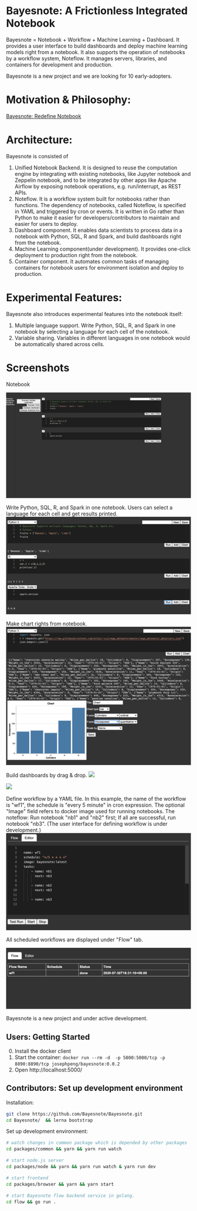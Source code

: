 # Bayesnote: A Frictionless Integrated Notebook

Bayesnote = Notebook + Workflow + Machine Learning + Dashboard. It provides a user interface to build dashboards and deploy machine learning models right from a notebook. It also supports the operation of notebooks by a workflow system, Noteflow. It manages servers, libraries, and containers for development and production.

Bayesnote is a new project and we are looking for 10 early-adopters.

# Motivation & Philosophy:
[Bayesnote: Redefine Notebook](https://towardsdatascience.com/bayesnote-redefine-notebook-2ab00277bbc?source=friends_link&sk=94e2e9d234caa0edc3adf7235bd84b74)

# Architecture:
Bayesnote is consisted of
1. Unified Notebook Backend. It is designed to reuse the computation engine by integrating with existing notebooks, like Jupyter notebook and Zeppelin notebook, and to be integrated by other apps like Apache Airflow by exposing notebook operations, e.g. run/interrupt, as REST APIs.
2. Noteflow. It is a workflow system built for notebooks rather than functions. The dependency of notebooks, called Noteflow, is specified in YAML and triggered by cron or events. It is written in Go rather than Python to make it easier for developers/contributors to maintain and easier for users to deploy.
3. Dashboard component. It enables data scientists to process data in a notebook with Python, SQL, R and Spark, and build dashboards right from the notebook.
4. Machine Learning component(under development). It provides one-click deployment to production right from the notebook.
5. Container component. It automates common tasks of managing containers for notebook users for environment isolation and deploy to production.

# Experimental Features:
Bayesnote also introduces experimental features into the notebook itself:
1. Multiple language support. Write Python, SQL, R, and Spark in one notebook by selecting a language for each cell of the notebook.
2. Variable sharing. Variables in different languages in one notebook would be automatically shared across cells.

# Screenshots

Notebook

![](./.github/notebook.png)

Write Python, SQL, R, and Spark in one notebook. Users can select a language for each cell and get results printed.
![](.github/multi.png)

Make chart rights from notebook.
![](.github/chart.png)

Build dashboards by drag & drop.
![](.github/drag.gif)


![](.github/dashboard.gif)

Define workflow by a YAML file. In this example, the name of the workflow is "wf1", the schedule is "every 5 minute" in cron expression. The optional "Image" field refers to docker image used for running notebooks. The noteflow: Run notebook "nb1" and "nb2" first; If all are successful, run notebook "nb3".
(The user interface for defining workflow is under development.)
![](.github/editor.png)

All scheduled workflows are displayed under "Flow" tab.

![](.github/flow.png)

Bayesnote is a new project and under active development.

## Users: Getting Started

0. Install the docker client
1. Start the container: `docker run --rm -d  -p 5000:5000/tcp -p 8890:8890/tcp josephpeng/bayesnote:0.0.2`
2. Open http://localhost:5000/

## Contributors: Set up development environment

Installation:
```sh
git clone https://github.com/Bayesnote/Bayesnote.git
cd Bayesnote/  && lerna bootstrap
```

Set up development environment:
```sh
# watch changes in common package which is depended by other packages
cd packages/common && yarn && yarn run watch
```

```sh
# start node.js server
cd packages/node && yarn && yarn run watch & yarn run dev
```

```sh
# start frontend
cd packages/browser && yarn && yarn start
```

```sh
# start Bayesnote flow backend service in golang.
cd flow && go run .
```
